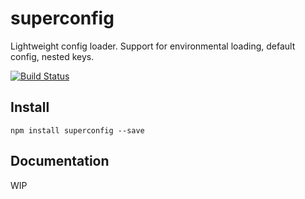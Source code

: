 superconfig
=========

Lightweight config loader. Support for environmental loading, default config, nested keys.

[![Build Status](https://travis-ci.org/malte-wessel/superconfig.svg?branch=master)](https://travis-ci.org/malte-wessel/superconfig)

## Install

````
npm install superconfig --save
````

## Documentation

WIP
